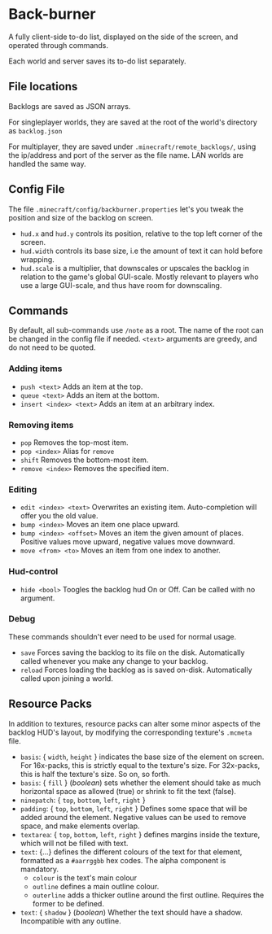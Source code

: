 # Back-burner

A fully client-side to-do list, displayed on the side of the screen, and operated through commands.

Each world and server saves its to-do list separately.

## File locations

Backlogs are saved as JSON arrays.

For singleplayer worlds, they are saved at the root of the world's directory as `backlog.json`

For multiplayer, they are saved under `.minecraft/remote_backlogs/`, using the ip/address and port of the server as the file name. LAN worlds are handled the same way.

## Config File

The file `.minecraft/config/backburner.properties` let's you tweak the position and size of the backlog on screen.
- `hud.x` and `hud.y` controls its position, relative to the top left corner of the screen.
- `hud.width` controls its base size, i.e the amount of text it can hold before wrapping.
- `hud.scale` is a multiplier, that downscales or upscales the backlog in relation to the game's global GUI-scale. Mostly relevant to players who use a large GUI-scale, and thus have room for downscaling.

## Commands

By default, all sub-commands use `/note` as a root. The name of the root can be changed in the config file if needed.
`<text>` arguments are greedy, and do not need to be quoted.

### Adding items
- `push <text>` Adds an item at the top.
- `queue <text>` Adds an item at the bottom.
- `insert <index> <text>` Adds an item at an arbitrary index.

### Removing items
- `pop` Removes the top-most item.
- `pop <index>` Alias for `remove`
- `shift` Removes the bottom-most item.
- `remove <index>` Removes the specified item.

### Editing
- `edit <index> <text>` Overwrites an existing item. Auto-completion will offer you the old value.
- `bump <index>` Moves an item one place upward.
- `bump <index> <offset>` Moves an item the given amount of places. Positive values move upward, negative values move downward.
- `move <from> <to>` Moves an item from one index to another.

### Hud-control
- `hide <bool>` Toogles the backlog hud On or Off. Can be called with no argument.

### Debug
These commands shouldn't ever need to be used for normal usage.
- `save` Forces saving the backlog to its file on the disk. Automatically called whenever you make any change to your backlog.
- `reload` Forces loading the backlog as is saved on-disk. Automatically called upon joining a world.

## Resource Packs

In addition to textures, resource packs can alter some minor aspects of the backlog HUD's layout, by modifying the corresponding texture's `.mcmeta` file.

- `basis`: { `width`, `height` } indicates the base size of the element on screen.  
For 16x-packs, this is strictly equal to the texture's size. For 32x-packs, this is half the texture's size. So on, so forth.
- `basis`: { `fill` } (_boolean_) sets whether the element should take as much horizontal space as allowed (true) or shrink to fit the text (false).
- `ninepatch`: { `top`, `bottom`, `left`, `right` }
- `padding`: { `top`, `bottom`, `left`, `right` } Defines some space that will be added around the element. Negative values can be used to  remove space, and make elements overlap.
- `textarea`: { `top`, `bottom`, `left`, `right` } defines margins inside the texture, which will not be filled with text.
- `text`: {...} defines the different colours of the text for that element, formatted as a `#aarrggbb` hex codes. The alpha component is mandatory.
	- `colour` is the text's main colour
	- `outline` defines a main outline colour.
	- `outerline` adds a thicker outline around the first outline. Requires the former to be defined.
- `text`: { `shadow` } (_boolean_) Whether the text should have a shadow. Incompatible with any outline.